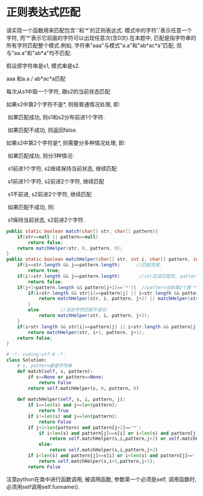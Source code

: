 # 正则表达式匹配

请实现一个函数用来匹配包含'.'和'*'的正则表达式. 模式中的字符'.'表示任意一个字符, 而'\*'表示它前面的字符可以出现任意次(含0次).在本题中, 匹配是指字符串的所有字符匹配整个模式.例如, 字符串"aaa"与模式"a.a"和"ab\*ac\*a"匹配, 但与"aa.a"和"ab\*a"均不匹配.

假设原字符串是s1, 模式串是s2.

aaa     和a.a  /  ab*ac\*a匹配



每次从s1中取一个字符, 跟s2的当前状态匹配

如果s2中第2个字符不是*, 则按普通情况处理, 即:

​	如果匹配成功, 则s1和s2分布前进1个字符.

​	如果匹配不成功, 则返回false.

如果s2中第2个字符是*, 则需要分多种情况处理, 即:

​	如果匹配成功, 则分3种情况:

​		s1前进1个字符, s2继续保持当前状态, 继续匹配

​		s1前进1个字符, s2前进2个字符, 继续匹配

​		s1不前进, s2前进2个字符, 继续匹配

​	如果匹配不成功, 则:

​		s1保持当前状态, s2前进2个字符.

```java
public static boolean match(char[] str, char[] pattern){
    if(str==null || pattern==null)
        return false;
    return matchHelper(str, 0, pattern, 0);
}
public static boolean matchHelper(char[] str, int i, char[] pattern, int j){
    if(i==str.length && j==pattern.length)		//匹配完成.
        return true;
    if(i!=str.length && j==pattern.length)       //str还没匹配完, pattern已经用完了.
        return false;
    if(j+1<pattern.length && pattern[j+1]=='*'){  //pattern当前第2个是'*'.
        if(i<str.length && str[i]==pattern[j] || i<str.length && pattern[j]=='.'){   //当前字符匹配成功
            return matchHelper(str, i, pattern, j+2) || matchHelper(str, i+1, pattern, j+2) || matchHelper(str, i+1, pattern, j);
        }
        else      	//当前字符匹配不成功
            return matchHelper(str, i, pattern, j+2);
    }
    if(i<str.length && str[i]==pattern[j] || i<str.length && pattern[j]=='.')    //pattern当前第2个不是'*'
        return matchHelper(str, i+1, pattern, j+1);
    return false;
}
```



```python
# -*- coding:utf-8 -*-
class Solution:
    # s, pattern都是字符串
    def match(self, s, pattern):
        if s==None or pattern==None:
            return False
        return self.matchHelper(s, 0, pattern, 0)
    
    def matchHelper(self, s, i, pattern, j):
        if i==len(s) and j==len(pattern):
            return True
        if i!=len(s) and j==len(pattern):
            return False
        if j+1<len(pattern) and pattern[j+1]=='*':
            if i<len(s) and pattern[j]==s[i] or i<len(s) and pattern[j]=='.':
                return self.matchHelper(s,i,pattern,j+2) or self.matchHelper(s,i+1,pattern,j) or self.matchHelper(s,i+1,pattern,j+2)
            else:
                return self.matchHelper(s,i,pattern,j+2)
        if i<len(s) and pattern[j]==s[i] or i<len(s) and pattern[j]=='.':
            return self.matchHelper(s,i+1,pattern,j+1);
        return False
```

注意python在类中进行函数调用, 被调用函数, 参数第一个必须是self, 调用函数时, 必须用self调用self.funname().



